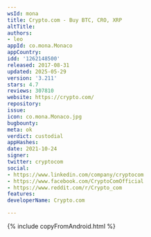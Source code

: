 ```yaml
---
wsId: mona
title: Crypto.com - Buy BTC, CRO, XRP
altTitle: 
authors:
- leo
appId: co.mona.Monaco
appCountry: 
idd: '1262148500'
released: 2017-08-31
updated: 2025-05-29
version: '3.211'
stars: 4.7
reviews: 307810
website: https://crypto.com/
repository: 
issue: 
icon: co.mona.Monaco.jpg
bugbounty: 
meta: ok
verdict: custodial
appHashes: 
date: 2021-10-24
signer: 
twitter: cryptocom
social:
- https://www.linkedin.com/company/cryptocom
- https://www.facebook.com/CryptoComOfficial
- https://www.reddit.com/r/Crypto_com
features: 
developerName: Crypto.com

---
```


{% include copyFromAndroid.html %}
